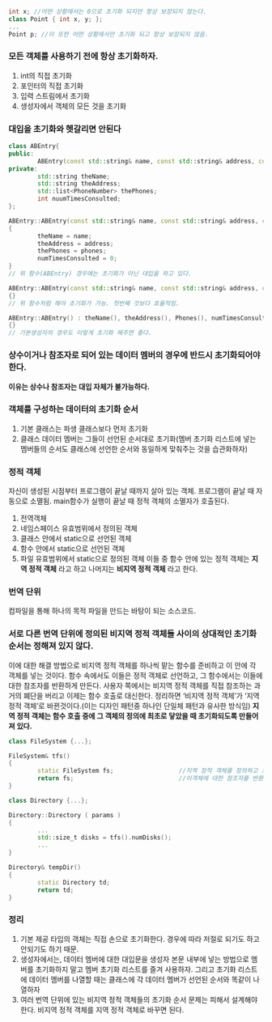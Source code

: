 ```cpp
int x; //어떤 상황에서는 0으로 초기화 되지만 항상 보장되지 않는다. 
class Point { int x, y; };
... 
Point p; //이 또한 어떤 상황에서만 초기화 되고 항상 보장되지 않음.
```
### 모든 객체를 사용하기 전에 항상 초기화하자.
1. int의 직접 초기화
2. 포인터의 직접 초기화
3. 입력 스트림에서 초기화
4. 생성자에서 객체의 모든 것을 초기화
### 대입을 초기화와 헷갈리면 안된다
```cpp
class ABEntry{
public:
		ABEntry(const std::string& name, const std::string& address, const std::list<PhoneNumber>& phones);
private:
		std::string theName;
		std::string theAddress;
		std::list<PhoneNumber> thePhones;
		int nuumTimesConsulted;
};

ABEntry::ABEntry(const std::string& name, const std::string& address, const std::list<PhoneNumber>& phones)
{
		theName = name;
		theAddress = address;
		thePhones = phones;
		numTimesConsulted = 0;
}
// 위 함수(ABEntry) 경우에는 초기화가 아닌 대입을 하고 있다.

ABEntry::ABEntry(const std::string& name, const std::string& address, const std::list<PhoneNumber>& phones) : theName(name), theAddress(address), Phones(phones), numTimesConsulted(0)
{}
// 위 함수처럼 해야 초기화가 가능. 첫번째 것보다 효율적임.

ABEntry::ABEntry() : theName(), theAddress(), Phones(), numTimesConsulted(0)
{}
// 기본생성자의 경우도 이렇게 초기화 해주면 좋다.

```
### 상수이거나 참조자로 되어 있는 데이터 멤버의 경우에 반드시 초기화되어야 한다.
**이유는 상수나 참조자는 대입 자체가 불가능하다.**
### 객체를 구성하는 데이터의 초기화 순서
1. 기본 클래스는 파생 클래스보다 먼저 초기화
2. 클래스 데이터 멤버는 그들이 선언된 순서대로 초기화(멤버 초기화 리스트에 넣는 멤버들의 순서도 클래스에 선언한 순서와 동일하게 맞춰주는 것을 습관화하자)
### 정적 객체
자신이 생성된 시점부터 프로그램이 끝날 때까지 살아 있는 객체. 프로그램이 끝날 때 자동으로 소멸됨. main함수가 실행이 끝날 때 정적 객체의 소멸자가 호출된다.
1. 전역객체
2. 네임스페이스 유효범위에서 정의된 객체
3. 클래스 안에서 static으로 선언된 객체
4. 함수 안에서 static으로 선언된 객체
5. 파일 유효범위에서 static으로 정의된 객체
이들 중 함수 안에 있는 정적 객체는 **지역 정적 객체** 라고 하고 나머지는 **비지역 정적 객체** 라고 한다.
### 번역 단위
컴파일을 통해 하나의 목적 파일을 만드는 바탕이 되는 소스코드.
### 서로 다른 번역 단위에 정의된 비지역 정적 객체들 사이의 상대적인 초기화 순서는 정해져 있지 않다.
이에 대한 해결 방법으로 비지역 정적 객체를 하나씩 맡는 함수를 준비하고 이 안에 각 객체를 넣는 것이다. 함수 속에서도 이들은 정적 객체로 선언하고, 그 함수에서는 이들에 대한 참조자를 반환하게 만든다. 사용자 쪽에서는 비지역 정적 객체를 직접 참조하는 과거의 폐단을 버리고 이제는 함수 호출로 대신한다. 정리하면 ‘비지역 정적 객체’가 ‘지역 정적 객체’로 바뀐것이다.(이는 디자인 패턴중 하나인 단일체 패턴과 유사한 방식임) **지역 정적 객체는 함수 호출 중에 그 객체의 정의에 최초로 닿았을 때 초기화되도록 만들어져 있다.**
```cpp
class FileSystem {...};                    

FileSystem& tfs()                          
{
		static FileSystem fs;                  //지역 정적 객체를 정의하고 초기화
		return fs;                             //이객체에 대한 참조자를 반환
}

class Directory {...};

Directory::Directory ( params )
{
		...
		std::size_t disks = tfs().numDisks();
		...
}

Directory& tempDir()
{
		static Directory td;
		return td;
}
```
### 정리
1. 기본 제공 타입의 객체는 직접 손으로 초기화한다. 경우에 따라 저절로 되기도 하고 안되기도 하기 때문.
2. 생성자에서는, 데이터 멤버에 대한 대입문을 생성자 본문 내부에 넣는 방법으로 멤버를 초기화하지 말고 멤버 초기화 리스트를 즐겨 사용하자. 그리고 초기화 리스트에 데이터 멤버를 나열할 때는 클래스에 각 데이터 멤버가 선언된 순서와 똑같이 나열하자
3. 여러 번역 단위에 있는 비지역 정적 객체들의 초기화 순서 문제는 피해서 설계해야한다. 비지역 정적 객체를 지역 정적 객체로 바꾸면 된다.